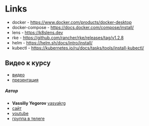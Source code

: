 # Links

- docker - https://www.docker.com/products/docker-desktop
- docker-compose - https://docs.docker.com/compose/install/
- lens - https://k8slens.dev
- rke - https://github.com/rancher/rke/releases/tag/v1.2.8
- helm - https://helm.sh/docs/intro/install/
- kubectl - https://kubernetes.io/ru/docs/tasks/tools/install-kubectl/


## Видео к курсу
- [видео]()
- [презентация](https://drive.google.com/file/d/1PWHZHNrwBRln2Ezk_JtWhl59hoivaOey/view?usp=sharing)

##### Автор
- **Vassiliy Yegorov** [vasyakrg](https://github.com/vasyakrg)
- [сайт](https://vk.com/realmanual)
- [youtube](https://youtube.com/realmanual)
- [группа в телеге](https://t.me/realmanual_group)
